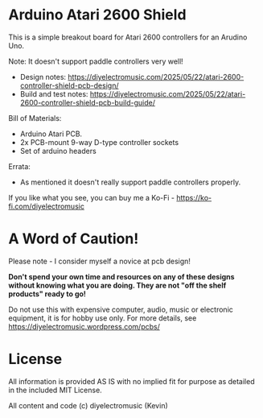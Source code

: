 # Arduino Atari 2600 Shield

This is a simple breakout board for Atari 2600 controllers for an Arudino Uno.

Note: It doesn't support paddle controllers very well!

- Design notes: https://diyelectromusic.com/2025/05/22/atari-2600-controller-shield-pcb-design/
- Build and test notes: https://diyelectromusic.com/2025/05/22/atari-2600-controller-shield-pcb-build-guide/

Bill of Materials:
- Arduino Atari PCB.
- 2x PCB-mount 9-way D-type controller sockets
- Set of arduino headers

Errata:
- As mentioned it doesn't really support paddle controllers properly.

If you like what you see, you can buy me a Ko-Fi - https://ko-fi.com/diyelectromusic

#  A Word of Caution!

Please note - I consider myself a novice at pcb design!

**Don't spend your own time and resources on any of these designs without knowing what you are doing.  They are not "off the shelf products" ready to go!**

Do not use this with expensive computer, audio, music or electronic equipment, it is for hobby use only.  For more details, see https://diyelectromusic.wordpress.com/pcbs/

# License

All information is provided AS IS with no implied fit for purpose as detailed in the included MIT License.

All content and code (c) diyelectromusic (Kevin)
